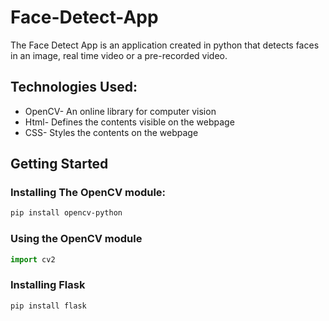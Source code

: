 # Face-Detect-App

The Face Detect App is an application created in python that detects faces in an image, real time video or a pre-recorded video.

## Technologies Used:

* OpenCV- An online library for computer vision
* Html- Defines the contents visible on the webpage
* CSS- Styles the contents on the webpage

## Getting Started

### Installing The OpenCV module:
```bash
pip install opencv-python
```
### Using the OpenCV module

```python
import cv2
```
### Installing Flask
```bash
pip install flask
```


